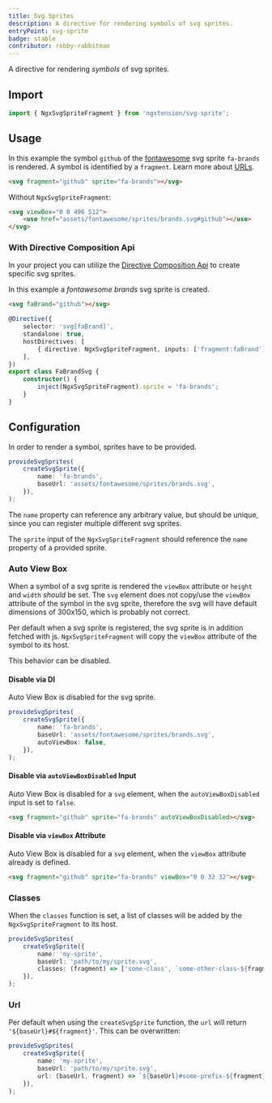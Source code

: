 ```yaml
---
title: Svg Sprites
description: A directive for rendering symbols of svg sprites.
entryPoint: svg-sprite
badge: stable
contributor: robby-rabbitman
---
```


A directive for rendering _symbols_ of svg sprites.

## Import

```typescript
import { NgxSvgSpriteFragment } from 'ngxtension/svg-sprite';
```

## Usage

In this example the symbol `github` of the [fontawesome](https://fontawesome.com/) svg sprite `fa-brands` is rendered. A symbol is identified by a `fragment`. Learn more about [URLs](https://svgwg.org/svg2-draft/linking.html#URLReference).

```html
<svg fragment="github" sprite="fa-brands"></svg>
```

Without `NgxSvgSpriteFragment`:

```html
<svg viewBox="0 0 496 512">
	<use href="assets/fontawesome/sprites/brands.svg#github"></use>
</svg>
```

### With Directive Composition Api

In your project you can utilize the [Directive Composition Api](https://angular.io/guide/directive-composition-api) to create specific svg sprites.

In this example a _fontawesome brands_ svg sprite is created.

```html
<svg faBrand="github"></svg>
```

```ts
@Directive({
	selector: 'svg[faBrand]',
	standalone: true,
	hostDirectives: [
		{ directive: NgxSvgSpriteFragment, inputs: ['fragment:faBrand'] },
	],
})
export class FaBrandSvg {
	constructor() {
		inject(NgxSvgSpriteFragment).sprite = 'fa-brands';
	}
}
```

## Configuration

In order to render a symbol, sprites have to be provided.

```ts
provideSvgSprites(
	createSvgSprite({
		name: 'fa-brands',
		baseUrl: 'assets/fontawesome/sprites/brands.svg',
	}),
);
```

The `name` property can reference any arbitrary value, but should be unique, since you can register multiple different svg sprites.

The `sprite` input of the `NgxSvgSpriteFragment` should reference the `name` property of a provided sprite.

### Auto View Box

When a symbol of a svg sprite is rendered the `viewBox` attribute or `height` and `width` _should_ be set. The `svg` element does not copy/use the `viewBox` attribute of the symbol in the svg sprite, therefore the svg will have default dimensions of 300x150, which is probably not correct.

Per default when a svg sprite is registered, the svg sprite is in addition fetched with js. `NgxSvgSpriteFragment` will copy the `viewBox` attribute of the symbol to its host.

This behavior can be disabled.

#### Disable via DI

Auto View Box is disabled for the svg sprite.

```ts
provideSvgSprites(
	createSvgSprite({
		name: 'fa-brands',
		baseUrl: 'assets/fontawesome/sprites/brands.svg',
		autoViewBox: false,
	}),
);
```

#### Disable via `autoViewBoxDisabled` Input

Auto View Box is disabled for a `svg` element, when the `autoViewBoxDisabled` input is set to `false`.

```html
<svg fragment="github" sprite="fa-brands" autoViewBoxDisabled></svg>
```

#### Disable via `viewBox` Attribute

Auto View Box is disabled for a `svg` element, when the `viewBox` attribute already is defined.

```html
<svg fragment="github" sprite="fa-brands" viewBox="0 0 32 32"></svg>
```

### Classes

When the `classes` function is set, a list of classes will be added by the `NgxSvgSpriteFragment` to its host.

```ts
provideSvgSprites(
	createSvgSprite({
		name: 'my-sprite',
		baseUrl: 'path/to/my/sprite.svg',
		classes: (fragment) => ['some-class', `some-other-class-${fragment}`],
	}),
);
```

### Url

Per default when using the `createSvgSprite` function, the `url` will return `'${baseUrl}#${fragment}'`. This can be overwritten:

```ts
provideSvgSprites(
	createSvgSprite({
		name: 'my-sprite',
		baseUrl: 'path/to/my/sprite.svg',
		url: (baseUrl, fragment) => `${baseUrl}#some-prefix-${fragment}`,
	}),
);
```
